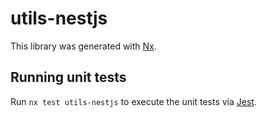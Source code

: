# utils-nestjs

This library was generated with [Nx](https://nx.dev).

## Running unit tests

Run `nx test utils-nestjs` to execute the unit tests via [Jest](https://jestjs.io).
